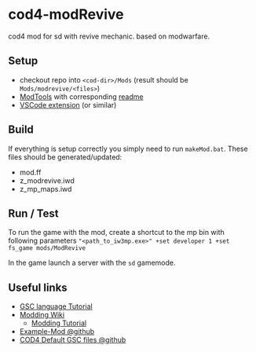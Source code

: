 # cod4-modRevive
cod4 mod for sd with revive mechanic. based on modwarfare.

## Setup

- checkout repo into `<cod-dir>/Mods` (result should be `Mods/modrevive/<files>`)
- [ModTools](https://wiki.zeroy.com/index.php?title=Call_of_Duty_4:_needed#ModTools) with corresponding [readme](https://www.cod4central.com/content/cod4-mod-tools-readme.txt)
- [VSCode extension](https://marketplace.visualstudio.com/items?itemName=se2dev.cod-sense) (or similar)

## Build

If everything is setup correctly you simply need to run `makeMod.bat`.
These files should be generated/updated:
- mod.ff
- z_modrevive.iwd
- z_mp_maps.iwd

## Run / Test

To run the game with the mod, create a shortcut to the mp bin with following parameters `"<path_to_iw3mp.exe>" +set developer 1 +set fs_game mods/ModRevive`

In the game launch a server with the `sd` gamemode.

## Useful links

- [GSC language Tutorial](https://www.moddb.com/tutorials/scripting-1-basics)
- [Modding Wiki](https://wiki.zeroy.com/index.php?title=Call_of_Duty_4:_Modding)
  - [Modding Tutorial](https://wiki.zeroy.com/index.php?title=Call_of_Duty_4:_Modding_Tutorial#Scripting)
- [Example-Mod @github](https://github.com/dan2k3k4/bp-cod4/blob/master/maps/mp/gametypes/_globallogic.gsc)
- [COD4 Default GSC files @github](https://github.com/volkv/CoD4-Default-GSC-Scripts/blob/master/maps/mp/gametypes/_gameobjects.gsc)